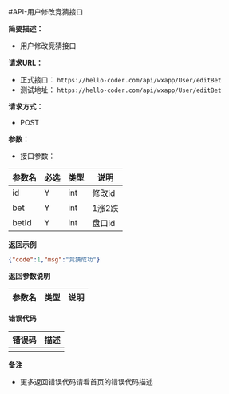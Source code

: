 #API-用户修改竞猜接口

**简要描述：** 

- 用户修改竞猜接口

**请求URL：** 
- 正式接口： `https://hello-coder.com/api/wxapp/User/editBet`
- 测试地址： `https://hello-coder.com/api/wxapp/User/editBet` 
  
**请求方式：**
- POST

**参数：** 

 - 接口参数：

|参数名|必选|类型|说明|
|:----    |:---|:----- |----- |
| id | Y | int | 修改id |
| bet | Y | int | 1涨2跌 |
| betId | Y | int | 盘口id |

 **返回示例**

```json
{"code":1,"msg":"竞猜成功"}
```

 **返回参数说明** 

|参数名|类型|说明|
|:-----  |:-----|----- |

**错误代码**

| 错误码 | 描述 |
|:-----  |:-----|
|  | |

 **备注** 

- 更多返回错误代码请看首页的错误代码描述